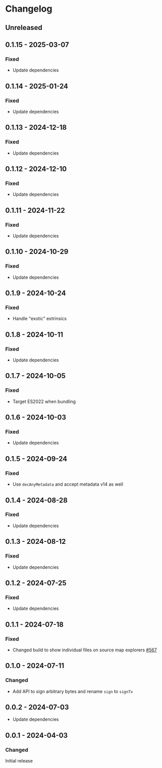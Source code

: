 # Changelog

## Unreleased

## 0.1.15 - 2025-03-07

### Fixed

- Update dependencies

## 0.1.14 - 2025-01-24

### Fixed

- Update dependencies

## 0.1.13 - 2024-12-18

### Fixed

- Update dependencies

## 0.1.12 - 2024-12-10

### Fixed

- Update dependencies

## 0.1.11 - 2024-11-22

### Fixed

- Update dependencies

## 0.1.10 - 2024-10-29

### Fixed

- Update dependencies

## 0.1.9 - 2024-10-24

### Fixed

- Handle "exotic" extrinsics

## 0.1.8 - 2024-10-11

### Fixed

- Update dependencies

## 0.1.7 - 2024-10-05

### Fixed

- Target ES2022 when bundling

## 0.1.6 - 2024-10-03

### Fixed

- Update dependencies

## 0.1.5 - 2024-09-24

### Fixed

- Use `decAnyMetadata` and accept metadata v14 as well

## 0.1.4 - 2024-08-28

### Fixed

- Update dependencies

## 0.1.3 - 2024-08-12

### Fixed

- Update dependencies

## 0.1.2 - 2024-07-25

### Fixed

- Update dependencies

## 0.1.1 - 2024-07-18

### Fixed

- Changed build to show individual files on source map explorers [#567](https://github.com/polkadot-api/polkadot-api/pull/567)

## 0.1.0 - 2024-07-11

### Changed

- Add API to sign arbitrary bytes and rename `sign` to `signTx`

## 0.0.2 - 2024-07-03

- Update dependencies

## 0.0.1 - 2024-04-03

### Changed

Initial release
